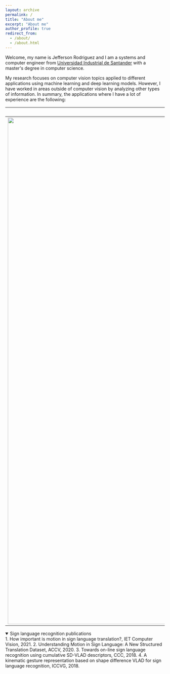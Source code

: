 ```yaml
---
layout: archive
permalink: /
title: "About me"
excerpt: "About me"
author_profile: true
redirect_from: 
  - /about/
  - /about.html
---
```


Welcome, my name is Jefferson Rodriguez and I am a systems and computer engineer from [Universidad Industrial de Santander](https://www.uis.edu.co/webUIS/es/index.jsp) with a master's degree in computer science.

My research focuses on computer vision topics applied to different applications using machine learning and deep learning models. However, I have worked in areas outside of computer vision by analyzing other types of information. In summary, the applications where I have a lot of experience are the following:

|Sign language recognition | Biomedical imaging applications |Time series forecasting |
|:-------------------------:|:-------------------------:|:-------------------------:|
|<img width="1600" alt="slr" src="/images/slr.png"> | <img width="1600" alt="biomedical" src="/images/biomedical.jpg">|<img width="1600" alt="forecasting" src="/images/series.jpg">|

<details open>
<summary>Sign language recognition publications</summary>
1. How important is motion in sign language translation?, IET Computer Vision, 2021.  
2. Understanding Motion in Sign Language: A New Structured Translation Dataset, ACCV, 2020.  
3. Towards on-line sign language recognition using cumulative SD-VLAD descriptors, CCC, 2018.  
4. A kinematic gesture representation based on shape difference VLAD for sign language recognition, ICCVG, 2018.  
</details>
